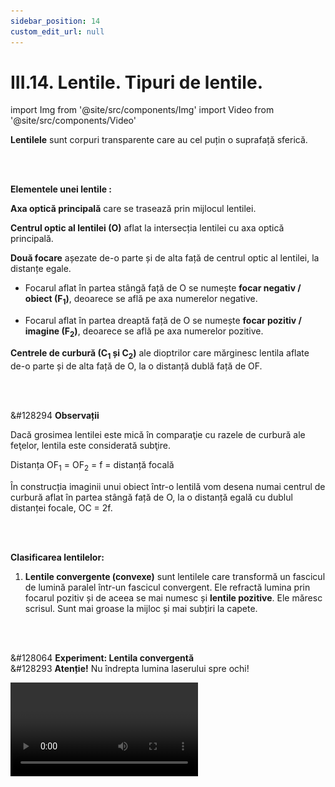 ```yaml
---
sidebar_position: 14
custom_edit_url: null
---
```


# III.14. Lentile. Tipuri de lentile. 



import Img from '@site/src/components/Img'
import Video from '@site/src/components/Video'



<div class="alert alert--primary" role="alert">


**Lentilele** sunt corpuri transparente care au cel puțin o suprafață sferică.


</div>


<br></br>


<div class="alert alert--primary" role="alert">


**Elementele unei lentile :**

**Axa optică principală** care se trasează prin mijlocul lentilei.

**Centrul optic al lentilei (O)** aflat la intersecția lentilei cu axa optică principală.

**Două focare** așezate de-o parte și de alta față de centrul optic al lentilei, la distanțe egale.

- Focarul aflat în partea stângă față de O se numește **focar negativ / obiect (F<sub>1</sub>)**, deoarece se află pe axa numerelor negative.

- Focarul aflat în partea dreaptă față de O se numește **focar pozitiv / imagine (F<sub>2</sub>)**, deoarece se află pe axa numerelor pozitive.



**Centrele de curbură (C<sub>1</sub> și C<sub>2</sub>)** ale dioptrilor care mărginesc lentila aflate de-o parte și de alta față de O, la o distanță dublă față de OF.





</div>

<br></br>


<div class="alert alert--secondary" role="alert">

&#128294 **Observații**

Dacă grosimea lentilei este mică în comparaţie cu razele de curbură ale feţelor, lentila este considerată subţire.


Distanța OF<sub>1</sub> = OF<sub>2</sub> = f = distanță focală


În construcția imaginii unui obiect într-o lentilă vom desena numai centrul de curbură aflat în partea stângă față de O, la o distanță egală cu dublul distanței focale, OC = 2f.




</div>

<br></br>


<div class="alert alert--primary" role="alert">


**Clasificarea lentilelor:**

1)	**Lentile convergente (convexe)** sunt lentilele care transformă un fascicul de lumină paralel într-un fascicul convergent. Ele refractă lumina prin focarul pozitiv și de aceea se mai numesc și **lentile pozitive**. Ele măresc scrisul. Sunt mai groase la mijloc și mai subțiri la capete.

<br></br>



&#128064 **Experiment: Lentila convergentă**   
&#128293 **Atenție!** Nu îndrepta lumina laserului spre ochi!



<Video src="https://www.youtube.com/embed/fjaYuEB20mM" lazy={false} />

<br></br>
<br></br>



<Img className="img-responsive4" src="fizica/clasa8/capitolul3/III-14-lentile-tipuri-de-lentile-poza1-refractia-razelor-de-lumina-intr-o-lentila-convergenta_v2.png" width="1000" height="520" lazy={false} />

<br></br>
<br></br>
<br></br>
<br></br>


2)	**Lentile divergente (concave)** sunt lentilele care transformă un fascicul de lumină paralel într-un fascicul divergent. Ele refractă lumina prin focarul negativ și de aceea se mai numesc și **lentile negative**. Ele micșorează scrisul. Sunt mai groase la capete și mai subțiri la mijloc.

<br></br>



&#128064 **Experiment: Lentila divergentă**   
&#128293 **Atenție!** Nu îndrepta lumina laserului spre ochi!

<Video src="https://www.youtube.com/embed/OXSM1GaxkG4" />


<br></br>
<br></br>



<Img className="img-responsive4" src="fizica/clasa8/capitolul3/III-14-lentile-tipuri-de-lentile-poza2-refractia-razelor-de-lumina-intr-o-lentila-divergenta_v2.png" width="1000" height="558" />



</div>





